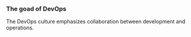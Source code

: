 ### The goad of DevOps 

The DevOps culture emphasizes collaboration between development and operations.
